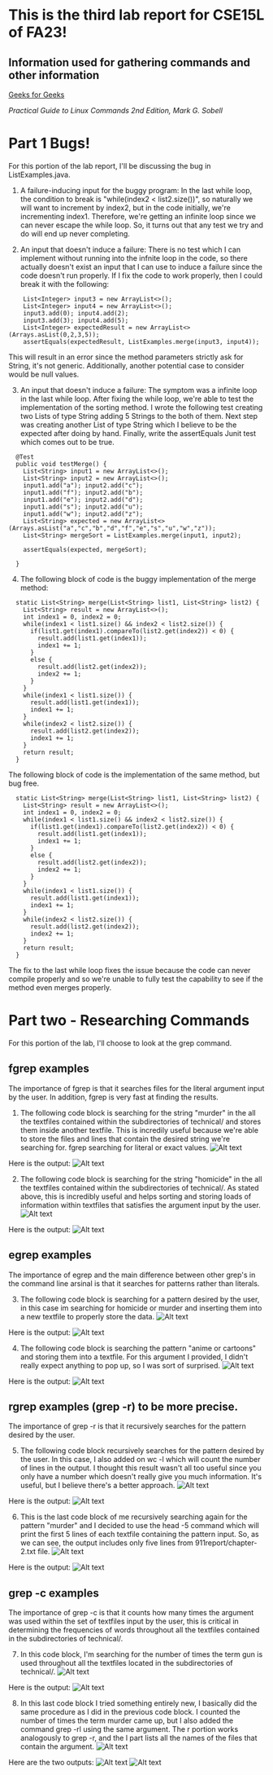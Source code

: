 # This is the third lab report for CSE15L of FA23!
## Information used for gathering commands and other information
[Geeks for Geeks](geeksforgeeks.org/greg-command-in-unixlinux/#)

*Practical Guide to Linux Commands 2nd Edition, Mark G. Sobell*

# Part 1 Bugs!

For this portion of the lab report, I'll be discussing the bug in ListExamples.java.

1. A failure-inducing input for the buggy program: 
In the last while loop, the condition to break is "while(index2 < list2.size())", so naturally we will want to 
increment by index2, but in the code initially, we're incrementing index1. Therefore, we're getting an infinite loop
since we can never escape the while loop. So, it turns out that any test we try and do will end up never completing.

2. An input that doesn't induce a failure: 
There is no test which I can implement without running into the infnite loop in the code, so there actually doesn't exist
an input that I can use to induce a failure since the code doesn't run properly. If I fix the code to work properly, then 
I could break it with the following: 
```
    List<Integer> input3 = new ArrayList<>();
    List<Integer> input4 = new ArrayList<>();
    input3.add(0); input4.add(2);
    input3.add(3); input4.add(5);
    List<Integer> expectedResult = new ArrayList<>(Arrays.asList(0,2,3,5));
    assertEquals(expectedResult, ListExamples.merge(input3, input4));
```
This will result in an error since the method parameters strictly ask for String, it's not generic.
Additionally, another potential case to consider would be null values.

3. An input that doesn't induce a failure:
The symptom was a infinite loop in the last while loop.
After fixing the while loop, we're able to test the implementation of the sorting method. I wrote the following
test creating two Lists of type String adding 5 Strings to the both of them. Next step was creating another 
List of type String which I believe to be the expected after doing by hand. Finally, write the assertEquals 
Junit test which comes out to be true.
```
  @Test
  public void testMerge() {
    List<String> input1 = new ArrayList<>();
    List<String> input2 = new ArrayList<>();
    input1.add("a"); input2.add("c");
    input1.add("f"); input2.add("b");
    input1.add("e"); input2.add("d");
    input1.add("s"); input2.add("u");
    input1.add("w"); input2.add("z");
    List<String> expected = new ArrayList<>(Arrays.asList("a","c","b","d","f","e","s","u","w","z"));
    List<String> mergeSort = ListExamples.merge(input1, input2);
    
    assertEquals(expected, mergeSort);

  }
```

4. The following block of code is the buggy implementation of the merge method:
```
  static List<String> merge(List<String> list1, List<String> list2) {
    List<String> result = new ArrayList<>();
    int index1 = 0, index2 = 0;
    while(index1 < list1.size() && index2 < list2.size()) {
      if(list1.get(index1).compareTo(list2.get(index2)) < 0) {
        result.add(list1.get(index1));
        index1 += 1;
      }
      else {
        result.add(list2.get(index2));
        index2 += 1;
      }
    }
    while(index1 < list1.size()) {
      result.add(list1.get(index1));
      index1 += 1;
    }
    while(index2 < list2.size()) {
      result.add(list2.get(index2));
      index1 += 1;
    }
    return result;
  }
```

The following block of code is the implementation of the same method, but bug free.
```
  static List<String> merge(List<String> list1, List<String> list2) {
    List<String> result = new ArrayList<>();
    int index1 = 0, index2 = 0;
    while(index1 < list1.size() && index2 < list2.size()) {
      if(list1.get(index1).compareTo(list2.get(index2)) < 0) {
        result.add(list1.get(index1));
        index1 += 1;
      }
      else {
        result.add(list2.get(index2));
        index2 += 1;
      }
    }
    while(index1 < list1.size()) {
      result.add(list1.get(index1));
      index1 += 1;
    }
    while(index2 < list2.size()) {
      result.add(list2.get(index2));
      index2 += 1;
    }
    return result;
  }
```
The fix to the last while loop fixes the issue because the code can never compile properly and so we're unable to
fully test the capability to see if the method even merges properly. 

# Part two - Researching Commands

For this portion of the lab, I'll choose to look at the grep command. 

## fgrep examples
The importance of fgrep is that it searches files for the literal argument input by the user. 
In addition, fgrep is very fast at finding the results.

1. The following code block is searching for the string "murder" in the all the textfiles contained within the subdirectories of technical/ and stores them inside another textfile. 
This is incredily useful because we're able to store the files and lines that contain the
desired string we're searching for. fgrep searching for literal or exact values.
![Alt text](<images/PA3 Images/fgrep-example1.png>)

Here is the output:
![Alt text](<images/PA3 Images/fgrep-example1-output.png>)

2. The following code block is searching for the string "homicide" in the all the textfiles contained within the subdirectories of technical/. As stated above, this is incredibly useful
and helps sorting and storing loads of information within textfiles that satisfies the argument
input by the user.
![Alt text](<images/PA3 Images/fgrep-example2.png>)

Here is the output:
![Alt text](<images/PA3 Images/fgrep-example2-output.png>)

## egrep examples
The importance of egrep and the main difference between other grep's in the command line
arsinal is that it searches for patterns rather than literals.

3. The following code block is searching for a pattern desired by the user, in this case im
searching for homicide or murder and inserting them into a new textfile to properly store the 
data. 
![Alt text](<images/PA3 Images/egrep-example1.png>)

Here is the output:
![Alt text](<images/PA3 Images/egrep-example1-output.png>)

4. The following code block is searching the pattern "anime or cartoons" and storing them into 
a textfile. For this argument I provided, I didn't really expect anything to pop up, so I was
sort of surprised. 
![Alt text](<images/PA3 Images/egrep-example2.png>)

Here is the output:
![Alt text](<images/PA3 Images/egrep-example2-output.png>)

## rgrep examples (grep -r) to be more precise.
The importance of grep -r is that it recursively searches for the pattern desired by the user.

5. The following code block recursively searches for the pattern desired by the user. In this case,
I also added on wc -l which will count the number of lines in the output. I thought this result 
wasn't all too useful since you only have a number which doesn't really give you much information.
It's useful, but I believe there's a better approach.
![Alt text](<images/PA3 Images/rgrep-example1.png>)

Here is the output:
![Alt text](<images/PA3 Images/rgrep-example1-output.png>)

6. This is the last code block of me recursively searching again for the pattern "murder" and
I decided to use the head -5 command which will print the first 5 lines of each textfile 
containing the pattern input. So, as we can see, the output includes only five lines from
911report/chapter-2.txt file.
![Alt text](<images/PA3 Images/rgrep-example2.png>)

Here is the output:
![Alt text](<images/PA3 Images/rgrep-example2-output.png>)

## grep -c examples
The importance of grep -c is that it counts how many times the argument was used within the 
set of textfiles input by the user, this is critical in determining the frequencies of words 
throughout all the textfiles contained in the subdirectories of technical/.

7. In this code block, I'm searching for the number of times the term gun is used throughout
all the textfiles located in the subdirectories of technical/.
![Alt text](<images/PA3 Images/cgrep-example1.png>)

Here is the output:
![Alt text](<images/PA3 Images/cgrep-example1-output.png>)

8. In this last code block I tried something entirely new, I basically did the same procedure as
I did in the previous code block. I counted the number of times the term murder came up, but I also
added the command grep -rl using the same argument. The r portion works analogously to grep -r, and
the l part lists all the names of the files that contain the argument.
![Alt text](<images/PA3 Images/cgrep-example2.png>)

Here are the two outputs:
![Alt text](<images/PA3 Images/cgrep-example2-output1.png>)
![Alt text](<images/PA3 Images/cgrep-example2-output2.png>)